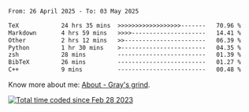 <!--START_SECTION:waka-->

```txt
From: 26 April 2025 - To: 03 May 2025

TeX            24 hrs 35 mins  >>>>>>>>>>>>>>>>>>-------   70.96 %
Markdown       4 hrs 59 mins   >>>>---------------------   14.41 %
Other          2 hrs 12 mins   >>-----------------------   06.39 %
Python         1 hr 30 mins    >------------------------   04.35 %
zsh            28 mins         -------------------------   01.39 %
BibTeX         26 mins         -------------------------   01.27 %
C++            9 mins          -------------------------   00.48 %
```

<!--END_SECTION:waka-->

<!-- [![grayxu's github stats](https://github-readme-stats.vercel.app/api?username=grayxu&count_private=true&show_icons=true)](https://github.com/grayxu) -->

Know more about me: [About - Gray's grind](https://www.grayxu.cn/).
<p align="left">
  <a href="https://wakatime.com/@c69eb31e-43a1-463f-8968-c3449e386f57"><img src="https://wakatime.com/badge/user/c69eb31e-43a1-463f-8968-c3449e386f57.svg" title="Total time coded since Feb 28 2023" /></a>
</p>


